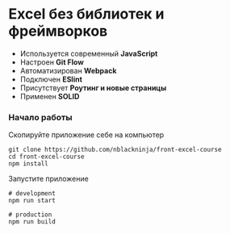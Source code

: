 # Excel без библиотек и фреймворков

- Используется современный **JavaScript**
- Настроен **Git Flow**
- Автоматизирован **Webpack**
- Подключен **ESlint**
- Присутствует **Роутинг и новые страницы**
- Применен **SOLID**

### Начало работы

Скопируйте приложение себе на компьютер

```shell
git clone https://github.com/nblackninja/front-excel-course
cd front-excel-course
npm install
```

Запустите приложение

```shell
# development
npm run start

# production
npm run build
```
